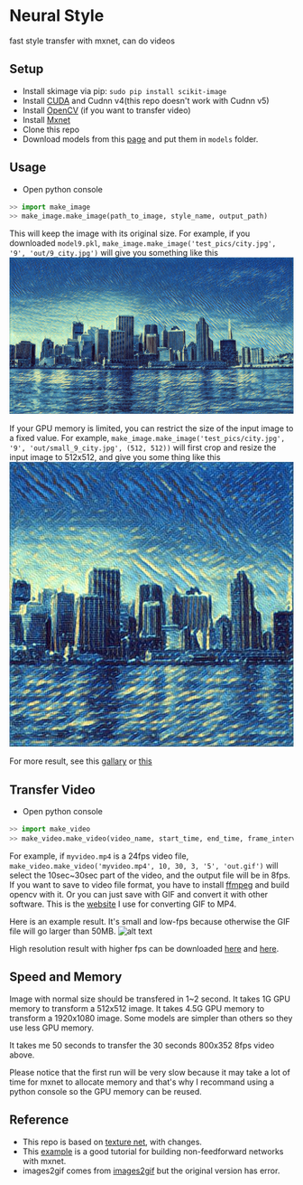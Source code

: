 # Neural Style
fast style transfer with mxnet, can do videos

## Setup
* Install skimage via pip: ```sudo pip install scikit-image```
* Install [CUDA](https://developer.nvidia.com/cuda-downloads) and Cudnn v4(this repo doesn't work with Cudnn v5)
* Install [OpenCV](http://opencv.org) (if you want to transfer video)
* Install [Mxnet](https://github.com/dmlc/mxnet)
* Clone this repo
* Download models from this [page](https://zhaw.github.io/neuralstyleio) and put them in ```models``` folder.

## Usage
* Open python console
```python 
>> import make_image 
>> make_image.make_image(path_to_image, style_name, output_path)
```
This will keep the image with its original size. For example, if you downloaded `model9.pkl`, `make_image.make_image('test_pics/city.jpg', '9', 'out/9_city.jpg')` will give you something like this ![alt text](https://raw.githubusercontent.com/zhaw/neuralstyleio/gh-pages/out/9_city.jpg)

If your GPU memory is limited, you can restrict the size of the input image to a fixed value. For example, `make_image.make_image('test_pics/city.jpg', '9', 'out/small_9_city.jpg', (512, 512))` will first crop and resize the input image to 512x512, and give you some thing like this ![alt text](https://raw.githubusercontent.com/zhaw/neuralstyleio/gh-pages/out/small_9_city.jpg)

For more result, see this [gallary](https://zhaw.github.io/neuralstyleio) or [this](https://github.com/zhaw/neural_style/tree/pics)

## Transfer Video
* Open python console
```python
>> import make_video
>> make_video.make_video(video_name, start_time, end_time, frame_interval, style_name, output_name)
```
For example, if ```myvideo.mp4``` is a 24fps video file, ```make_video.make_video('myvideo.mp4', 10, 30, 3, '5', 'out.gif')``` will select the 10sec~30sec part of the video, and the output file will be in 8fps. If you want to save to video file format, you have to install [ffmpeg](http://ffmpeg.org/) and build opencv with it. Or you can just save with GIF and convert it with other software. This is the [website](https://cloudconvert.com/) I use for converting GIF to MP4.

Here is an example result. It's small and low-fps because otherwise the GIF file will go larger than 50MB. ![alt text](https://raw.githubusercontent.com/zhaw/neuralstyleio/gh-pages/gifs/small.gif)

High resolution result with higher fps can be downloaded [here](https://raw.githubusercontent.com/zhaw/neuralstyleio/gh-pages/gifs/1.mp4) and [here](https://raw.githubusercontent.com/zhaw/neuralstyleio/gh-pages/gifs/15.mp4).


## Speed and Memory
Image with normal size should be transfered in 1~2 second. It takes 1G GPU memory to transform a 512x512 image. It takes 4.5G GPU memory to transform a 1920x1080 image. Some models are simpler than others so they use less GPU memory. 

It takes me 50 seconds to transfer the 30 seconds 800x352 8fps video above.

Please notice that the first run will be very slow because it may take a lot of time for mxnet to allocate memory and that's why I recommand using a python console so the GPU memory can be reused. 

## Reference
* This repo is based on [texture net](http://arxiv.org/abs/1603.03417), with changes.
* This [example](https://github.com/dmlc/mxnet/tree/master/example/neural-style) is a good tutorial for building non-feedforward networks with mxnet.
* images2gif comes from [images2gif](https://pypi.python.org/pypi/images2gif) but the original version has error.
